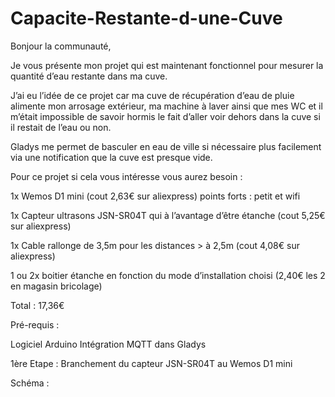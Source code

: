 # Capacite-Restante-d-une-Cuve

Bonjour la communauté,

Je vous présente mon projet qui est maintenant fonctionnel pour mesurer la quantité d’eau       restante dans ma cuve.

J’ai eu l’idée de ce projet car ma cuve de récupération d’eau de pluie alimente mon arrosage   extérieur, ma machine à laver ainsi que mes WC et il m’était impossible de savoir hormis le fait d’aller voir dehors dans la cuve si il restait de l’eau ou non.

Gladys me permet de basculer en eau de ville si nécessaire plus facilement via une notification que la cuve est presque vide.

Pour ce projet si cela vous intéresse vous aurez besoin : 

1x Wemos D1 mini (cout 2,63€ sur aliexpress) points forts : petit et wifi 

1x Capteur ultrasons JSN-SR04T qui à l’avantage d’être étanche (cout 5,25€ sur aliexpress)

1x Cable rallonge de 3,5m pour les distances > à 2,5m (cout 4,08€ sur aliexpress)

1 ou 2x boitier étanche en fonction du mode d’installation choisi (2,40€ les 2 en magasin           bricolage)

Total : 17,36€

Pré-requis : 

  Logiciel Arduino
  Intégration MQTT dans Gladys

1ère Etape : Branchement du capteur JSN-SR04T au Wemos D1 mini

Schéma : 
